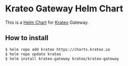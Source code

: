 # Krateo Gateway Helm Chart

This is a [Helm Chart](https://helm.sh/docs/topics/charts/) for [Krateo](https://github.com/krateoplatformops/) Gateway.


## How to install

```sh
$ helm repo add krateo https://charts.krateo.io
$ helm repo update krateo
$ helm install krateo-gateway krateo/krateo-gateway 
```